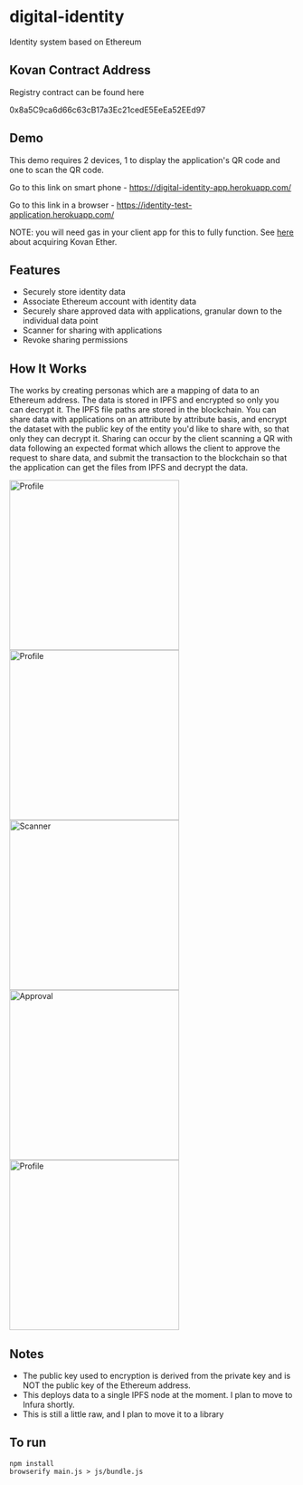 # digital-identity
Identity system based on Ethereum

## Kovan Contract Address

Registry contract can be found here

0x8a5C9ca6d66c63cB17a3Ec21cedE5EeEa52EEd97

## Demo

This demo requires 2 devices, 1 to display the application's QR code and one to scan the QR code.

Go to this link on smart phone - https://digital-identity-app.herokuapp.com/

Go to this link in a browser - https://identity-test-application.herokuapp.com/

NOTE: you will need gas in your client app for this to fully function. See [here](https://github.com/kovan-testnet/faucet) about acquiring Kovan Ether.

## Features

* Securely store identity data
* Associate Ethereum account with identity data
* Securely share approved data with applications, granular down to the individual data point
* Scanner for sharing with applications
* Revoke sharing permissions

## How It Works

The works by creating personas which are a mapping of data to an Ethereum address.  The data is stored in IPFS and encrypted so only you can decrypt it.  The IPFS file paths are stored in the blockchain.  You can share data with applications on an attribute by attribute basis, and encrypt the dataset with the public key of the entity you'd like to share with, so that only they can decrypt it.  Sharing can occur by the client scanning a QR with data following an expected format which allows the client to approve the request to share data, and submit the transaction to the blockchain so that the application can get the files from IPFS and decrypt the data. 

<img alt="Profile" src="https://raw.githubusercontent.com/miller46/digital-identity/master/screenshots/profile1.png" width=300 />
<img alt="Profile" src="https://raw.githubusercontent.com/miller46/digital-identity/master/screenshots/profile2.png" width=300 />
<img alt="Scanner" src="https://raw.githubusercontent.com/miller46/digital-identity/master/screenshots/scanner.png" width=300 />
<img alt="Approval" src="https://raw.githubusercontent.com/miller46/digital-identity/master/screenshots/confirmation.png" width=300 />
<img alt="Profile" src="https://raw.githubusercontent.com/miller46/digital-identity/master/screenshots/success.png" width=300 />

## Notes

* The public key used to encryption is derived from the private key and is NOT the public key of the Ethereum address.
* This deploys data to a single IPFS node at the moment.  I plan to move to Infura shortly.
* This is still a little raw, and I plan to move it to a library

## To run

    npm install
    browserify main.js > js/bundle.js
